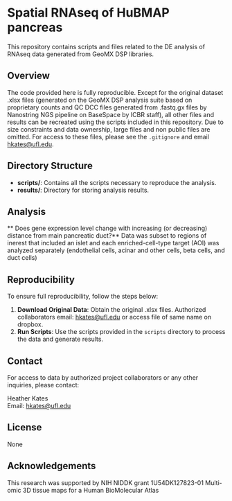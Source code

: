 # Spatial RNAseq of HuBMAP pancreas

This repository contains scripts and files related to the DE analysis of RNAseq data generated from GeoMX DSP libraries. 

## Overview

The code provided here is fully reproducible. Except for the original dataset .xlsx files (generated on the GeoMX DSP analysis suite based on proprietary counts and QC DCC files generated from .fastq.gx files by Nanostring NGS pipeline on BaseSpace by ICBR staff), all other files and results can be recreated using the scripts included in this repository. Due to size constraints and data ownership, large files and non public files are omitted. For access to these files, please see the `.gitignore` and email [hkates@ufl.edu](mailto:hkates@ufl.edu).

## Directory Structure

- **scripts/**: Contains all the scripts necessary to reproduce the analysis.
- **results/**: Directory for storing analysis results.

## Analysis

** Does gene expression level change with increasing (or decreasing) distance from main pancreatic duct?**
 Data was subset to regions of inerest that included an islet and each enriched-cell-type target (AOI) was analyzed separately (endothelial cells, acinar and other cells, beta cells, and duct cells)


## Reproducibility

To ensure full reproducibility, follow the steps below:

1. **Download Original Data**: Obtain the original .xlsx files. Authorized collaborators email: [hkates@ufl.edu](mailto:hkates@ufl.edu) or access file of same name on dropbox.
2. **Run Scripts**: Use the scripts provided in the `scripts` directory to process the data and generate results.

## Contact

For access to data by authorized project collaborators or any other inquiries, please contact:

Heather Kates  
Email: [hkates@ufl.edu](mailto:hkates@ufl.edu)

## License

None

## Acknowledgements

This research was supported by NIH NIDDK grant 1U54DK127823-01 Multi-omic 3D tissue maps for a Human BioMolecular Atlas
